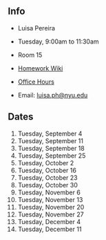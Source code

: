 ## Info

* Luisa Pereira
* Tuesday, 9:00am to 11:30am
* Room 15

* [Homework Wiki](https://github.com/shiffman/ICM-2018/wiki/Homework-Luisa)
* [Office Hours]()
* Email: luisa.ph@nyu.edu

## Dates

1. Tuesday, September 4
2. Tuesday, September 11
3. Tuesday, September 18
4. Tuesday, September 25
5. Tuesday, October 2
6. Tuesday, October 16
7. Tuesday, October 23
8. Tuesday, October 30
9. Tuesday, November 6
10. Tuesday, November 13
11. Tuesday, November 20
12. Tuesday, November 27
13. Tuesday, December 4
14. Tuesday, December 11
